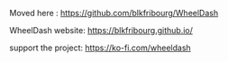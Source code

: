 Moved here : https://github.com/blkfribourg/WheelDash

WheelDash website:
https://blkfribourg.github.io/

support the project:
https://ko-fi.com/wheeldash

